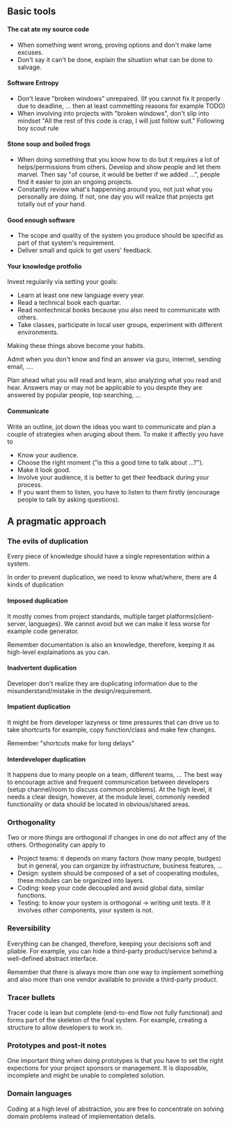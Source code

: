 ## Basic tools

#### The cat ate my source code
+ When something went wrong, proving options and don't make lame excuses.
+ Don't say it can't be done, explain the situation what can be done to salvage.

#### Software Entropy
+ Don't leave "broken windows" unrepaired. (If you cannot fix it properly due to deadline, ... then at least commetting reasons for example TODO)
+ When involving into projects with "broken windows", don't slip into mindset "All the rest of this code is crap, I will just follow suit." Following boy scout rule

#### Stone soup and boiled frogs
+ When doing something that you know how to do but it requires a lot of helps/permissions from others. Develop and show people  and let them marvel. Then say "of course, it would be better if we added ...", people find it easier to join an ongoing projects.
+ Constantly review what's happenning around you, not just what you personally are doing. If not, one day you will realize that projects get totally out of your hand.

#### Good enough software
+ The scope and quality of the system you produce should be specifid as part of that system's requirement.
+ Deliver small and quick to get users' feedback.

#### Your knowledge protfolio
Invest regularily via setting your goals:
+ Learn  at least one new language every year.
+ Read a technical book each quartar.
+ Read nontechnical books because you also need to communicate with others.
+ Take classes, participate in local user groups, experiment with different environments.

Making these things above become your habits.

Admit when you don't know and find an answer via guru, internet, sending email, ....

Plan ahead what you will read and learn, also analyzing what you read and hear. Answers may or may not be applicable to you despite they are answered by popular people, top searching, ...

#### Communicate
Write an outline, jot down the ideas you want to communicate and plan a couple of strategies when aruging about them. To make it affectly you have to
+ Know your audience.
+ Choose the right moment ("is this a good time to talk about ...?").
+ Make it look good.
+ Involve your audience, it is better to get their feedback during your process.
+ If you want them to listen, you have to listen to them firstly (encourage people to talk by asking questions).

## A pragmatic approach

### The evils of duplication
Every piece of knowledge should have a single representation within a system.

In order to prevent duplication, we need to know what/where, there are 4 kinds of duplication

#### Imposed duplication
It mostly comes from project standards, multiple target platforms(client-server, languages). We cannot avoid but we can make it less worse for example code generator.

Remember documentation is also an knowledge, therefore, keeping it as high-level explainations as you can.

#### Inadvertent duplication
Developer don't realize they are duplicating information due to the misunderstand/mistake in the design/requirement.

#### Impatient duplication
It might be from developer lazyness or time pressures that can drive us to take shortcurts for example, copy function/class and make few changes.

Remember "shortcuts make for long delays"

#### Interdeveloper duplication
It happens due to many people on a team, different teams, ... The best way to encourage active and frequent communication between developers (setup channel/room to discuss common problems). At the high level, it needs a clear design, however, at the module level, commonly needed functionality or data should be located in obvious/shared areas.

### Orthogonality

Two or more things are orthogonal if changes in one do not affect any of the others. Orthogonality can apply to
+ Project teams: it depends on many factors (how many people, budges) but in general, you can organize by infrastructure, business features, ...
+ Design: system should be composed of a set of cooperating modules, these modules can be organized into layers.
+ Coding: keep your code decoupled and avoid global data, similar functions.
+ Testing: to know your system is orthogonal -> writing unit tests. If it involves other components, your system is not.

### Reversibility
Everything can be changed, therefore, keeping your decisions soft and pliable. For example, you can hide a third-party product/service behind a well-defined abstract interface.

Remember that there is always more than one way to implement something and also more than one vendor available to provide a third-party product.

### Tracer bullets
Tracer code is lean but complete (end-to-end flow not fully functional) and forms part of the skeleton of the final system. For example, creating a structure to allow developers to work in.

### Prototypes and post-it notes
One important thing when doing prototypes is that you have to set the right expections for your project sponsors or management. It is disposable, incomplete and might be unable to completed solution.

### Domain languages
Coding at a high level of abstraction, you are free to concentrate on solving domain problems instead of implementation details.
